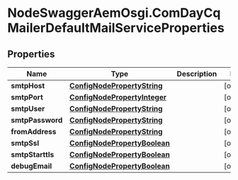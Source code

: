 # NodeSwaggerAemOsgi.ComDayCqMailerDefaultMailServiceProperties

## Properties

Name | Type | Description | Notes
------------ | ------------- | ------------- | -------------
**smtpHost** | [**ConfigNodePropertyString**](ConfigNodePropertyString.md) |  | [optional] 
**smtpPort** | [**ConfigNodePropertyInteger**](ConfigNodePropertyInteger.md) |  | [optional] 
**smtpUser** | [**ConfigNodePropertyString**](ConfigNodePropertyString.md) |  | [optional] 
**smtpPassword** | [**ConfigNodePropertyString**](ConfigNodePropertyString.md) |  | [optional] 
**fromAddress** | [**ConfigNodePropertyString**](ConfigNodePropertyString.md) |  | [optional] 
**smtpSsl** | [**ConfigNodePropertyBoolean**](ConfigNodePropertyBoolean.md) |  | [optional] 
**smtpStarttls** | [**ConfigNodePropertyBoolean**](ConfigNodePropertyBoolean.md) |  | [optional] 
**debugEmail** | [**ConfigNodePropertyBoolean**](ConfigNodePropertyBoolean.md) |  | [optional] 



